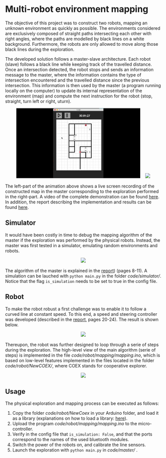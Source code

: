 # Multi-robot environment mapping 

The objective of this project was to construct two robots, mapping an unknown environment as quickly as possible. The environments considered are exclusively composed of straight paths intersecting each other with right angles, where the paths are modelled by black lines on a white background. Furthermore, the robots are only allowed to move along those black lines during the exploration.

The developed solution follows a master-slave architecture. Each robot (slave) follows a black line while keeping track of the travelled distance. Once an intersection detected, the robot stops and sends an information message to the master, where the information contains the type of intersection encountered and the travelled distance since the previous intersection. This information is then used by the master (a program running locally on the computer) to update its internal representation of the environment (map) and compute the next instruction for the robot (stop, straight, turn left or right, uturn). 

<p align="center">
    <img width="400" src="gifs/gif-left.gif">&nbsp;&nbsp;&nbsp;
    <img width="400" src="gifs/gif-right.gif">
</p>

The left-part of the animation above shows a live screen recording of the constructed map in the master corresponding to the exploration performed in the right-part. A video of the complete demonstration can be found [here](https://www.youtube.com/watch?v=w8zaz-Xr6bw&t=6s). In addition, the report describing the implementation and results can be found [here](https://awerenne.github.io/files/pp-report.pdf).

## Simulator
It would have been costly in time to debug the mapping algorithm of the master if the exploration was performed by the physical robots. Instead, the master was first tested in a simulator, emulating random environments and robots. 

<p align="center">
    <img width="500" src="gifs/gif-simul.gif">
</p>

The algorithm of the master is explained in the [report](report/personal-project.pdf)) (pages 8-11). A simulation can be lauched with <code>python main.py</code> in the folder *code/simulator/*. Notice that the flag <code>is_simulation</code> needs to be set to true in the config file.

## Robot
To make the robot robust a first challenge was to enable it to follow a curved line at constant speed. To this end, a speed and steering controller was developed (described in the [report](report/personal-project.pdf), pages 20-24). The result is shown below.

<p align="center">
    <img width="500" src="gifs/gif-control.gif">
</p>

Thereupon, the robot was further designed to loop through a serie of steps during the exploration. The high-level view of the main algorithm (serie of steps) is implemented in the file *code/robot/mapping/mapping.ino*, which is based on low-level features implemented in the files located in the folder *code/robot/NewCOEX/*, where COEX stands for cooperative explorer. 

<p align="center">
    <img width="500" src="gifs/gif-steps.gif">
</p>

## Usage
The physical exploration and mapping process can be executed as follows:
1. Copy the folder *code/robot/NewCoex* in your Arduino folder, and load it as a library (explanations on how to load a library: [here](https://www.arduino.cc/en/guide/libraries)).
2. Upload the program *code/robot/mapping/mapping.ino* to the micro-controller.
3. Verify in the config file that <code>is_simulation: False</code>, and that the ports correspond to the names of the used bluetooth modules.
4. Switch the power of the robots on, and calibrate the line sensors.
5. Launch the exploration with <code>python main.py</code> in *code/master/* .





